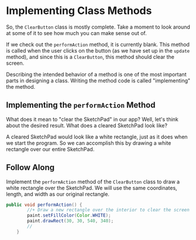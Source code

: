 # Implementing Class Methods

So, the `ClearButton` class is mostly complete. Take a moment to look around at some of it to see how much you can make sense out of.  

If we check out the `performAction` method, it is currently blank. This method is called when the user clicks on the button (as we have set up in the `update` method), and since this is a `ClearButton`, this method should clear the screen.

Describing the intended behavior of a method is one of the most important parts in designing a class. Writing the method code is called "implementing" the method.

## Implementing the `performAction` Method

What does it mean to "clear the SketchPad" in our app? Well, let's think about the desired result. What does a cleared SketchPad look like?

A cleared SketchPad would look like a white rectangle, just as it does when we start the program. So we can accomplish this by drawing a white rectangle over our entire SketchPad.

## Follow Along

Implement the `performAction` method of the `ClearButton` class to draw a white rectangle over the SketchPad. We will use the same coordinates, length, and width as our original rectangle.

```java
public void performAction() {
        //+ Draw a new rectangle over the interior to clear the screen
        paint.setFillColor(Color.WHITE);
        paint.drawRect(30, 30, 540, 340);
        //
    }
```
